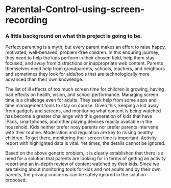 # Parental-Control-using-screen-recording

### A little background on what this project is going to be.

Perfect parenting is a myth, but every parent makes an effort to raise happy, motivated,
well-behaved, problem-free children. In this enduring journey, they need to help the kids
perform in their chosen field, help them stay focused, and away from distractions or
inappropriate web content. Parents themselves need help from grandparents, schools,
teachers, and neighbors and sometimes they look for aids/tools that are technologically
more advanced than their own knowledge.

The list of ill effects of too much screen time for children is growing, having bad effects
on health, vision, and school performance. Managing screen time is a challenge even for
adults. They seek help from some apps and time management tools to stay on course.
Given this, keeping a kid away from gadgets and screens, and monitoring what content is
being watched has become a greater challenge with this generation of kids that have iPads,
smartphones, and other playing devices readily available in the household. Kids neither
prefer nosy parents nor prefer parents intervene with their routine. Moderation and
regulation are key to raising healthy children. To get there, monitoring their screen time is
important. Activity report with highlighted data is vital. Yet times, the details cannot be
ignored.

Based on the above generic problem, it is clearly established that there is a need for a
solution that parents are looking for in terms of getting an activity report and an in-depth
review of content watched by their kids. Since we are talking about monitoring tools for
kids and not adults and by their own parents, the privacy concerns can be safely ignored
in the solution proposed.
